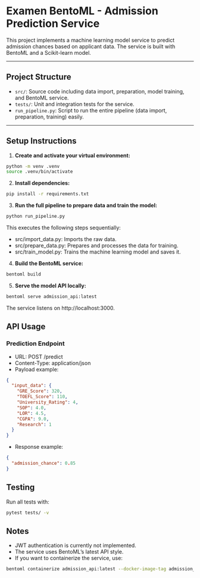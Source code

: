 # Examen BentoML - Admission Prediction Service

This project implements a machine learning model service to predict admission chances based on applicant data. The service is built with BentoML and a Scikit-learn model.

---

## Project Structure

- `src/`: Source code including data import, preparation, model training, and BentoML service.
- `tests/`: Unit and integration tests for the service.
- `run_pipeline.py`: Script to run the entire pipeline (data import, preparation, training) easily.

---

## Setup Instructions

1. **Create and activate your virtual environment:**

```bash
python -m venv .venv
source .venv/bin/activate
```

2. **Install dependencies:**

```bash
pip install -r requirements.txt
```

3. **Run the full pipeline to prepare data and train the model:**

```bash
python run_pipeline.py
```

This executes the following steps sequentially:
* src/import_data.py: Imports the raw data.
* src/prepare_data.py: Prepares and processes the data for training.
* src/train_model.py: Trains the machine learning model and saves it.

4. **Build the BentoML service:**

```bash
bentoml build
```

5. **Serve the model API locally:**

```bash
bentoml serve admission_api:latest
```

The service listens on http://localhost:3000.

## API Usage

### Prediction Endpoint
* URL: POST /predict
* Content-Type: application/json
* Payload example:
```json
{
  "input_data": {
    "GRE_Score": 320,
    "TOEFL_Score": 110,
    "University_Rating": 4,
    "SOP": 4.0,
    "LOR": 4.5,
    "CGPA": 9.0,
    "Research": 1
  }
}
```
* Response example:
```json
{
  "admission_chance": 0.85
}
```

## Testing

Run all tests with:
```bash
pytest tests/ -v
```

## Notes

* JWT authentication is currently not implemented.
* The service uses BentoML’s latest API style.
* If you want to containerize the service, use:
```bash
bentoml containerize admission_api:latest --docker-image-tag admission_api:latest
```
